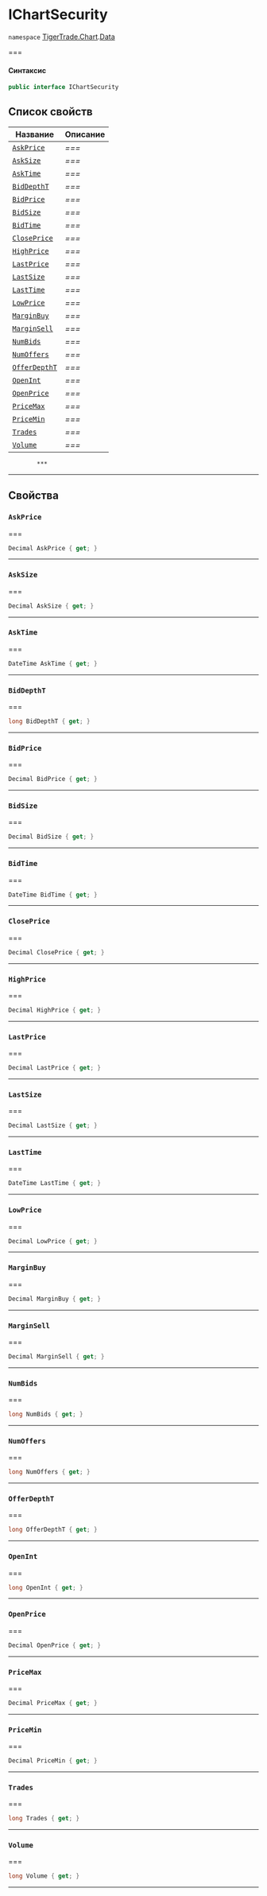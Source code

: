 # IChartSecurity

`namespace` [TigerTrade.Chart](../../../).[Data](./)

\===

#### Синтаксис

```csharp
public interface IChartSecurity
```

## Список свойств

| Название                                                   | Описание |
| ---------------------------------------------------------- | -------- |
| [`AskPrice`](ichartsecurity.cs.md#property-askprice)       | _===_    |
| [`AskSize`](ichartsecurity.cs.md#property-asksize)         | _===_    |
| [`AskTime`](ichartsecurity.cs.md#property-asktime)         | _===_    |
| [`BidDepthT`](ichartsecurity.cs.md#property-biddeptht)     | _===_    |
| [`BidPrice`](ichartsecurity.cs.md#property-bidprice)       | _===_    |
| [`BidSize`](ichartsecurity.cs.md#property-bidsize)         | _===_    |
| [`BidTime`](ichartsecurity.cs.md#property-bidtime)         | _===_    |
| [`ClosePrice`](ichartsecurity.cs.md#property-closeprice)   | _===_    |
| [`HighPrice`](ichartsecurity.cs.md#property-highprice)     | _===_    |
| [`LastPrice`](ichartsecurity.cs.md#property-lastprice)     | _===_    |
| [`LastSize`](ichartsecurity.cs.md#property-lastsize)       | _===_    |
| [`LastTime`](ichartsecurity.cs.md#property-lasttime)       | _===_    |
| [`LowPrice`](ichartsecurity.cs.md#property-lowprice)       | _===_    |
| [`MarginBuy`](ichartsecurity.cs.md#property-marginbuy)     | _===_    |
| [`MarginSell`](ichartsecurity.cs.md#property-marginsell)   | _===_    |
| [`NumBids`](ichartsecurity.cs.md#property-numbids)         | _===_    |
| [`NumOffers`](ichartsecurity.cs.md#property-numoffers)     | _===_    |
| [`OfferDepthT`](ichartsecurity.cs.md#property-offerdeptht) | _===_    |
| [`OpenInt`](ichartsecurity.cs.md#property-openint)         | _===_    |
| [`OpenPrice`](ichartsecurity.cs.md#property-openprice)     | _===_    |
| [`PriceMax`](ichartsecurity.cs.md#property-pricemax)       | _===_    |
| [`PriceMin`](ichartsecurity.cs.md#property-pricemin)       | _===_    |
| [`Trades`](ichartsecurity.cs.md#property-trades)           | _===_    |
| [`Volume`](ichartsecurity.cs.md#property-volume)           | _===_    |

```
        ***  
```

***

## Свойства

### `AskPrice` <a href="#property-askprice" id="property-askprice"></a>

\===

```csharp
Decimal AskPrice { get; }
```

***

### `AskSize` <a href="#property-asksize" id="property-asksize"></a>

\===

```csharp
Decimal AskSize { get; }
```

***

### `AskTime` <a href="#property-asktime" id="property-asktime"></a>

\===

```csharp
DateTime AskTime { get; }
```

***

### `BidDepthT` <a href="#property-biddeptht" id="property-biddeptht"></a>

\===

```csharp
long BidDepthT { get; }
```

***

### `BidPrice` <a href="#property-bidprice" id="property-bidprice"></a>

\===

```csharp
Decimal BidPrice { get; }
```

***

### `BidSize` <a href="#property-bidsize" id="property-bidsize"></a>

\===

```csharp
Decimal BidSize { get; }
```

***

### `BidTime` <a href="#property-bidtime" id="property-bidtime"></a>

\===

```csharp
DateTime BidTime { get; }
```

***

### `ClosePrice` <a href="#property-closeprice" id="property-closeprice"></a>

\===

```csharp
Decimal ClosePrice { get; }
```

***

### `HighPrice` <a href="#property-highprice" id="property-highprice"></a>

\===

```csharp
Decimal HighPrice { get; }
```

***

### `LastPrice` <a href="#property-lastprice" id="property-lastprice"></a>

\===

```csharp
Decimal LastPrice { get; }
```

***

### `LastSize` <a href="#property-lastsize" id="property-lastsize"></a>

\===

```csharp
Decimal LastSize { get; }
```

***

### `LastTime` <a href="#property-lasttime" id="property-lasttime"></a>

\===

```csharp
DateTime LastTime { get; }
```

***

### `LowPrice` <a href="#property-lowprice" id="property-lowprice"></a>

\===

```csharp
Decimal LowPrice { get; }
```

***

### `MarginBuy` <a href="#property-marginbuy" id="property-marginbuy"></a>

\===

```csharp
Decimal MarginBuy { get; }
```

***

### `MarginSell` <a href="#property-marginsell" id="property-marginsell"></a>

\===

```csharp
Decimal MarginSell { get; }
```

***

### `NumBids` <a href="#property-numbids" id="property-numbids"></a>

\===

```csharp
long NumBids { get; }
```

***

### `NumOffers` <a href="#property-numoffers" id="property-numoffers"></a>

\===

```csharp
long NumOffers { get; }
```

***

### `OfferDepthT` <a href="#property-offerdeptht" id="property-offerdeptht"></a>

\===

```csharp
long OfferDepthT { get; }
```

***

### `OpenInt` <a href="#property-openint" id="property-openint"></a>

\===

```csharp
long OpenInt { get; }
```

***

### `OpenPrice` <a href="#property-openprice" id="property-openprice"></a>

\===

```csharp
Decimal OpenPrice { get; }
```

***

### `PriceMax` <a href="#property-pricemax" id="property-pricemax"></a>

\===

```csharp
Decimal PriceMax { get; }
```

***

### `PriceMin` <a href="#property-pricemin" id="property-pricemin"></a>

\===

```csharp
Decimal PriceMin { get; }
```

***

### `Trades` <a href="#property-trades" id="property-trades"></a>

\===

```csharp
long Trades { get; }
```

***

### `Volume` <a href="#property-volume" id="property-volume"></a>

\===

```csharp
long Volume { get; }
```

***
